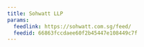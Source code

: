 ```yaml
---
title: Sohwatt LLP
params:
  feedlink: https://sohwatt.com.sg/feed/
  feedid: 66863fccdaee60f2b45447e108449c7f
---
```


